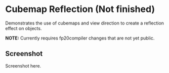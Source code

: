 # Cubemap Reflection (Not finished)

Demonstrates the use of cubemaps and view direction to create a reflection effect on objects.

**NOTE:** Currently requires fp20compiler changes that are not yet public.

## Screenshot
Screenshot here.
